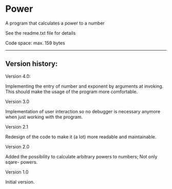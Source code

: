 # Power
A program that calculates a power to a number

See the readme.txt file for details

Code space: max. 159 bytes

--------------

Version history:
----------------

Version 4.0:

Implementing the entry of number and exponent by arguments at invoking.
This should make the usage of the program more comfortable.


Version 3.0

Implementation of user interaction so no debugger is necessary anymore when just working with the program.


Version 2.1

Redesign of the code to make it (a lot) more readable and maintainable.


Version 2.0

Added the possibility to calculate arbitrary powers to numbers;
Not only sqare- powers.


Version 1.0

Initial version.
